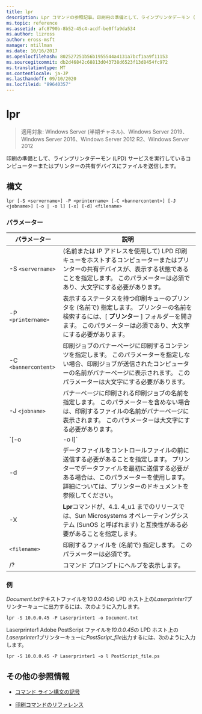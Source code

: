 ```yaml
---
title: lpr
description: Lpr コマンドの参照記事。印刷用の準備として、ラインプリンタデーモン (LPD) サービスを実行しているコンピューターまたはプリンターの共有デバイスにファイルを送信します。
ms.topic: reference
ms.assetid: afc8790b-8b52-45c4-acdf-be0ffa9da534
ms.author: lizross
author: eross-msft
manager: mtillman
ms.date: 10/16/2017
ms.openlocfilehash: 802527251b56b1955544a4131a7bcf1aa9f11153
ms.sourcegitcommit: db2d46842c68813d043738d6523f13d8454fc972
ms.translationtype: MT
ms.contentlocale: ja-JP
ms.lasthandoff: 09/10/2020
ms.locfileid: "89640357"
---
```

# <a name="lpr"></a>lpr

> 適用対象: Windows Server (半期チャネル)、Windows Server 2019、Windows Server 2016、Windows Server 2012 R2、Windows Server 2012

印刷の準備として、ラインプリンタデーモン (LPD) サービスを実行しているコンピューターまたはプリンターの共有デバイスにファイルを送信します。

## <a name="syntax"></a>構文

```
lpr [-S <servername>] -P <printername> [-C <bannercontent>] [-J <jobname>] [-o | -o l] [-x] [-d] <filename>
```

### <a name="parameters"></a>パラメーター

| パラメーター | 説明 |
| --------- | ----------- |
| -S `<servername>` | (名前または IP アドレスを使用して) LPD 印刷キューをホストするコンピューターまたはプリンターの共有デバイスが、表示する状態であることを指定します。  このパラメーターは必須であり、大文字にする必要があります。 |
| -P `<printername> `| 表示するステータスを持つ印刷キューのプリンタを (名前で) 指定します。 プリンターの名前を検索するには、[ **プリンター** ] フォルダーを開きます。 このパラメーターは必須であり、大文字にする必要があります。 |
| -C `<bannercontent>` | 印刷ジョブのバナーページに印刷するコンテンツを指定します。 このパラメーターを指定しない場合、印刷ジョブが送信されたコンピューターの名前がバナーページに表示されます。 このパラメーターは大文字にする必要があります。 |
| -J `<jobname>` | バナーページに印刷される印刷ジョブの名前を指定します。 このパラメーターを含めない場合は、印刷するファイルの名前がバナーページに表示されます。 このパラメーターは大文字にする必要があります。 |
| `[-o | -o l]` | 印刷するファイルの種類を指定します。 パラメーター **-o** は、テキストファイルを印刷することを指定します。 パラメーター **-o l** は、バイナリファイル (たとえば PostScript ファイル) を出力することを指定します。 |
| -d | データファイルをコントロールファイルの前に送信する必要があることを指定します。 プリンターでデータファイルを最初に送信する必要がある場合は、このパラメーターを使用します。 詳細については、プリンターのドキュメントを参照してください。 |
| -X | **Lpr**コマンドが、4.1. 4_u1 までのリリースでは、Sun Microsystems オペレーティングシステム (SunOS と呼ばれます) と互換性がある必要があることを指定します。 |
| `<filename>` | 印刷するファイルを (名前で) 指定します。 このパラメーターは必須です。 |
| /? | コマンド プロンプトにヘルプを表示します。 |

### <a name="examples"></a>例

*Document.txt*テキストファイルを*10.0.0.45*の LPD ホスト上の*Laserprinter1*プリンターキューに出力するには、次のように入力します。

```
lpr -S 10.0.0.45 -P Laserprinter1 -o Document.txt
```

Laserprinter1 Adobe PostScript ファイルを*10.0.0.45*の LPD ホスト上の*Laserprinter1*プリンターキューに*PostScript_file*出力するには、次のように入力します。

```
lpr -S 10.0.0.45 -P Laserprinter1 -o l PostScript_file.ps
```

## <a name="additional-references"></a>その他の参照情報

- [コマンド ライン構文の記号](command-line-syntax-key.md)

- [印刷コマンドのリファレンス](print-command-reference.md)
